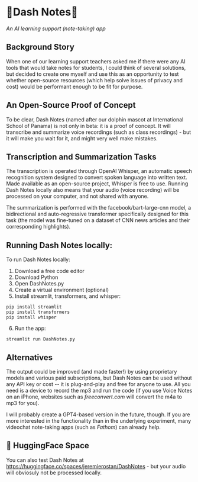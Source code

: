 # 🐬Dash Notes📝
*An AI learning support (note-taking) app*

## Background Story
When one of our learning support teachers asked me if there were any AI tools that would take notes for students, I could think of several solutions, but decided to create one myself and use this as an opportunity to test whether open-source resources (which help solve issues of privacy and cost) would be performant enough to be fit for purpose.

## An Open-Source Proof of Concept
To be clear, Dash Notes (named after our dolphin mascot at International School of Panama) is not only in beta: it is a proof of concept. It will transcribe and summarize voice recordings (such as class recordings) - but it will make you wait for it, and might very well make mistakes.

## Transcription and Summarization Tasks
The transcription is operated through OpenAI Whisper, an automatic speech recognition system designed to convert spoken language into written text. Made available as an open-source project, Whisper is free to use. Running Dash Notes locally also means that your audio (voice recording) will be processed on your computer, and not shared with anyone.

The summarization is performed with the facebook/bart-large-cnn model, a bidirectional and auto-regressive transformer specifically designed for this task (the model was fine-tuned on a dataset of CNN news articles and their corresponding highlights). 

## Running Dash Notes locally:

To run Dash Notes locally:
1) Download a free code editor
2) Download Python
3) Open DashNotes.py
4) Create a virtual environment (optional)
5) Install streamlit, transformers, and whisper:
   
```
pip install streamlit
pip install transformers
pip install whisper
```

6) Run the app:

```
streamlit run DashNotes.py
```

## Alternatives
The output could be improved (and made faster!) by using proprietary models and various paid subscriptions, but Dash Notes can be used without any API key or cost -- it is plug-and-play and free for anyone to use. All you need is a device to record the mp3 and run the code (if you use Voice Notes on an iPhone, websites such as *freeconvert.com* will convert the m4a to mp3 for you). 

I will probably create a GPT4-based version in the future, though. If you are more interested in the functionality than in the underlying experiment, many videochat note-taking apps (such as *Fathom*) can already help.

## 🤗 HuggingFace Space
You can also test Dash Notes at https://huggingface.co/spaces/jeremierostan/DashNotes - but your audio will obviosuly not be processed locally.
